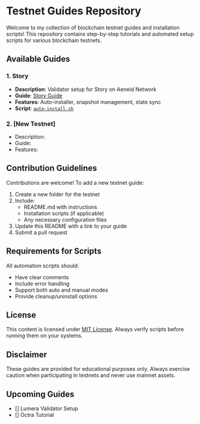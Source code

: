 # Testnet Guides Repository

Welcome to my collection of blockchain testnet guides and installation scripts! This repository contains step-by-step tutorials and automated setup scripts for various blockchain testnets.

## Available Guides

### 1. Story
- **Description**: Validator setup for Story on Aeneid Network
- **Guide**: [Story Guide](Story/README.md)
- **Features**: Auto-installer, snapshot management, state sync
- **Script**: [`auto-install.sh`](Story/auto-install.sh)

### 2. [New Testnet]
- Description: 
- Guide: 
- Features: 

## Contribution Guidelines
Contributions are welcome! To add a new testnet guide:
1. Create a new folder for the testnet
2. Include:
   - README.md with instructions
   - Installation scripts (if applicable)
   - Any necessary configuration files
3. Update this README with a link to your guide
4. Submit a pull request

## Requirements for Scripts
All automation scripts should:
- Have clear comments
- Include error handling
- Support both auto and manual modes
- Provide cleanup/uninstall options

## License
This content is licensed under [MIT License](LICENSE). Always verify scripts before running them on your systems.

## Disclaimer
These guides are provided for educational purposes only. Always exercise caution when participating in testnets and never use mainnet assets.

## Upcoming Guides
- [] Lumera Validator Setup
- [] Octra Tutorial